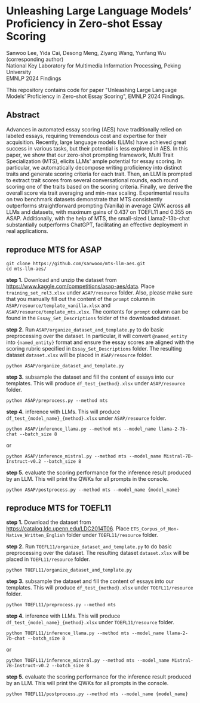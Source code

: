 # Unleashing Large Language Models’ Proficiency in Zero-shot Essay Scoring


Sanwoo Lee, Yida Cai, Desong Meng, Ziyang Wang, Yunfang Wu (corresponding author) \
National Key Laboratory for Multimedia Information Processing, Peking University \
EMNLP 2024 Findings

This repository contains code for paper "Unleashing Large Language Models’ Proficiency in Zero-shot Essay Scoring", EMNLP 2024 Findings.

## Abstract
Advances in automated essay scoring (AES) have traditionally relied on labeled essays, requiring tremendous cost and expertise for their acquisition. Recently, large language models (LLMs) have achieved great success in various tasks, but their potential is less explored in AES. In this paper, we show that our zero-shot prompting framework, Multi Trait Specialization (MTS), elicits LLMs' ample potential for essay scoring. In particular, we automatically decompose writing proficiency into distinct traits and generate scoring criteria for each trait. Then, an LLM is prompted to extract trait scores from several conversational rounds, each round scoring one of the traits based on the scoring criteria. Finally, we derive the overall score via trait averaging and min-max scaling. Experimental results on two benchmark datasets demonstrate that MTS consistently outperforms straightforward prompting (Vanilla) in average QWK across all LLMs and datasets, with maximum gains of 0.437 on TOEFL11 and 0.355 on ASAP. Additionally, with the help of MTS, the small-sized Llama2-13b-chat substantially outperforms ChatGPT, facilitating an effective deployment in real applications.



## reproduce MTS for ASAP
```
git clone https://github.com/sanwooo/mts-llm-aes.git
cd mts-llm-aes/
```

**step 1.** Download and unzip the dataset from https://www.kaggle.com/competitions/asap-aes/data. Place `training_set_rel3.xlsx` under `ASAP/resource` folder. Also, please make sure that you manually fill out the content of the `prompt` column in `ASAP/resource/template_vanilla.xlsx` and  `ASAP/resource/template_mts.xlsx`. The contents for `prompt` column can be found in the `Essay_Set_Descriptions` folder of the downloaded dataset.

**step 2.** Run `ASAP/organize_dataset_and_template.py` to do basic preprocessing over the dataset. In particular, it will convert `@named_entity` into `{named_entity}` format and ensure the essay scores are aligned with the scoring rubric specified in `Essay_Set_Descriptions` folder. The resulting dataset `dataset.xlsx` will be placed in `ASAP/resource` folder.
```
python ASAP/organize_dataset_and_template.py
```
**step 3.** subsample the dataset and fill the content of essays into our templates. This will produce `df_test_{method}.xlsx` under `ASAP/resource` folder.
```
python ASAP/preprocess.py --method mts
```

**step 4.** inference with LLMs. This will produce `df_test_{model_name}_{method}.xlsx` under `ASAP/resource` folder.
```
python ASAP/inference_llama.py --method mts --model_name llama-2-7b-chat --batch_size 8
```
or
```
python ASAP/inference_mistral.py --method mts --model_name Mistral-7B-Instruct-v0.2 --batch_size 8
```

**step 5.** evaluate the scoring performance for the inference result produced by an LLM. This will print the QWKs for all prompts in the console.
```
python ASAP/postprocess.py --method mts --model_name {model_name}
```


## reproduce MTS for TOEFL11

**step 1.** Download the dataset from https://catalog.ldc.upenn.edu/LDC2014T06. Place `ETS_Corpus_of_Non-Native_Written_English` folder under `TOEFL11/resource` folder.

**step 2.** Run `TOEFL11/organize_dataset_and_template.py` to do basic preprocessing over the dataset. The resulting dataset `dataset.xlsx` will be placed in `TOEFL11/resource` folder.
```
python TOEFL11/organize_dataset_and_template.py
```
**step 3.** subsample the dataset and fill the content of essays into our templates. This will produce `df_test_{method}.xlsx` under `TOEFL11/resource` folder.
```
python TOEFL11/preprocess.py --method mts
```

**step 4.** inference with LLMs. This will produce `df_test_{model_name}_{method}.xlsx` under `TOEFL11/resource` folder.
```
python TOEFL11/inference_llama.py --method mts --model_name llama-2-7b-chat --batch_size 8
```
or
```
python TOEFL11/inference_mistral.py --method mts --model_name Mistral-7B-Instruct-v0.2 --batch_size 8
```

**step 5.** evaluate the scoring performance for the inference result produced by an LLM. This will print the QWKs for all prompts in the console.
```
python TOEFL11/postprocess.py --method mts --model_name {model_name}
```



